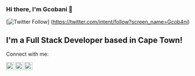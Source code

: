### Hi there, I'm Gcobani  👋


[![Twitter Follow](https://img.shields.io/twitter/follow/Gcob4ni?color=1DA1F2&logo=twitter&style=for-the-badge)] (https://twitter.com/intent/follow?screen_name=Gcob4ni)

## I'm a Full Stack Developer based in Cape Town!


Connect with me:

[<img align="left" alt="Gcob4ni | Twitter" width="22px" src="https://cdn.jsdelivr.net/npm/simple-icons@v3/icons/twitter.svg" />][twitter]
[<img align="left" alt="codeSTACKr | LinkedIn" width="22px" src="https://cdn.jsdelivr.net/npm/simple-icons@v3/icons/linkedin.svg" />][linkedin]
[<img align="left" alt="codeSTACKr | Instagram" width="22px" src="https://cdn.jsdelivr.net/npm/simple-icons@v3/icons/instagram.svg" />][instagram]

<br />

[twitter]: https://twitter.com/Gcob4ni
[instagram]: https://instagram.com/Gcob4ni
[linkedin]: https://linkedin.com/in/poswa-gcobani
<!--
**Gcobani/Gcobani** is a ✨ _special_ ✨ repository because its `README.md` (this file) appears on your GitHub profile.

Here are some ideas to get you started:

- 🔭 I’m currently working on ...
- 🌱 I’m currently learning ...
- 👯 I’m looking to collaborate on ...
- 🤔 I’m looking for help with ...
- 💬 Ask me about ...
- 📫 How to reach me: ...
- 😄 Pronouns: ...
- ⚡ Fun fact: ...
-->
